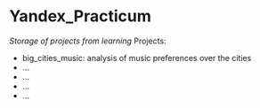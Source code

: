 # Yandex_Practicum
*Storage of projects from learning*
Projects:
- big_cities_music: analysis of music preferences over the cities
- ...
- ...
- ...
- ...
